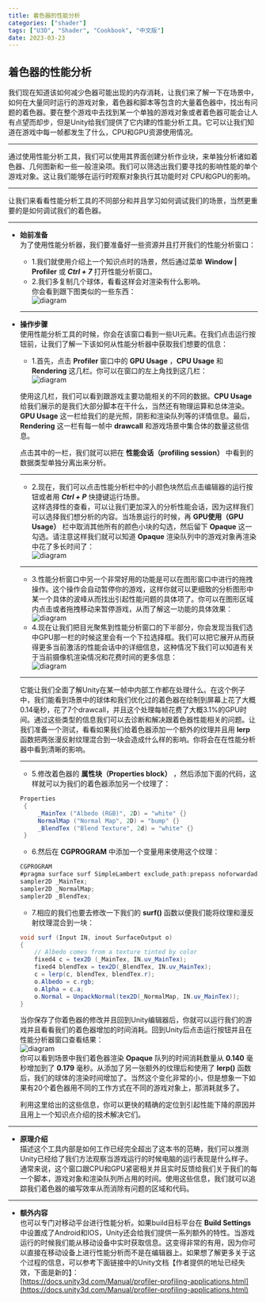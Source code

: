 ```yaml
---
title: 着色器的性能分析
categories: ["shader"]
tags: ["U3D", "Shader", "Cookbook", "中文版"]
date: 2023-03-23
---
```


## 着色器的性能分析   
我们现在知道该如何减少色器可能出现的内存消耗，让我们来了解一下在场景中，如何在大量同时运行的游戏对象，着色器和脚本等包含的大量着色器中，找出有问题的着色器。要在整个游戏中去找到某一个单独的游戏对象或者着色器可能会让人有点望而却步，但是Unity给我们提供了它内建的性能分析工具。它可以让我们知道在游戏中每一帧都发生了什么，CPU和GPU资源使用情况。   
***  
通过使用性能分析工具，我们可以使用其界面创建分析作业块，来单独分析诸如着色器、几何图新和一些一般渲染项。我们可以筛选出我们要寻找的影响性能的单个游戏对象。这让我们能够在运行时观察对象执行其功能时对 CPU和GPU的影响。   
***   
让我们来看看性能分析工具的不同部分和并且学习如何调试我们的场景，当然更重要的是如何调试我们的着色器。   

***    
- **始前准备**   
  为了使用性能分析器，我们要准备好一些资源并且打开我们的性能分析窗口：   
  - 1.我们就使用介绍上一个知识点时的场景，然后通过菜单 **Window &#124; Profiler** 或 ***Ctrl + 7*** 打开性能分析窗口。
  - 2.我们多复制几个球体，看看这样会对渲染有什么影响。   
  你会看到跟下图类似的一些东西：   
  ![diagram](/game-tech-post/img/shader_book/diagram76.png)   


  ***
    


- **操作步骤**   
  使用性能分析工具的时候，你会在该窗口看到一些UI元素。在我们点击运行按钮前，让我们了解一下该如何从性能分析器中获取我们想要的信息：   
  - 1.首先，点击 **Profiler** 窗口中的 **GPU Usage** ，**CPU Usage** 和 **Rendering** 这几栏。你可以在窗口的左上角找到这几栏：   
  ![diagram](/game-tech-post/img/shader_book/diagram77.png)   
      
  使用这几栏，我们可以看到跟游戏主要功能相关的不同的数据。**CPU Usage** 给我们展示的是我们大部分脚本在干什么，当然还有物理运算和总体渲染。**GPU Usage** 这一栏给我们的是光照，阴影和渲染队列等的详情信息。最后，**Rendering** 这一栏有每一帧中 **drawcall** 和游戏场景中集合体的数量这些信息。   
    
  点击其中的一栏，我们就可以把在 **性能会话（profiling session）** 中看到的数据类型单独分离出来分析。   
  ***
  - 2.现在，我们可以点击性能分析栏中的小颜色块然后点击编辑器的运行按钮或者用 ***Ctrl + P*** 快捷键运行场景。   
  这样选择性的查看，可以让我们更加深入的分析性能会话，因为这样我们可以选择我们想分析的内容。当场景运行的时候，再 **GPU使用（GPU Usage）** 栏中取消其他所有的颜色小块的勾选，然后留下 **Opaque** 这一勾选。请注意这样我们就可以知道 **Opaque** 渲染队列中的游戏对象再渲染中花了多长时间了：   
  ![diagram](/game-tech-post/img/shader_book/diagram78.png)   
  *** 
  - 3.性能分析窗口中另一个非常好用的功能是可以在图形窗口中进行的拖拽操作。这个操作会自动暂停你的游戏，这样你就可以更细致的分析图形中某一个具体的波峰从而找出引起性能问题的具体项了。你可以在图形区域内点击或者拖拽移动来暂停游戏，从而了解这一功能的具体效果：   
  ![diagram](/game-tech-post/img/shader_book/diagram79.png)   
  - 4.现在让我们把目光聚焦到性能分析窗口的下半部分，你会发现当我们选中GPU那一栏的时候这里会有一个下拉选择框。我们可以把它展开从而获得更多当前激活的性能会话中的详细信息，这种情况下我们可以知道有关于当前摄像机渲染情况和花费时间的更多信息：   
  ![diagram](/game-tech-post/img/shader_book/diagram80.png)   
  *** 
  它能让我们全面了解Unity在某一帧中内部工作都在处理什么。在这个例子中，我们能看到场景中的球体和我们优化过的着色器在绘制到屏幕上花了大概0.14毫秒，花了7个drawcall，并且这个处理每帧花费了大概3.1%的GPU时间。通过这些类型的信息我们可以去诊断和解决跟着色器性能相关的问题。让我们准备一个测试，看看如果我们给着色器添加一个额外的纹理并且用 **lerp** 函数把两张漫反射纹理混合到一块会造成什么样的影响。你将会在在性能分析器中看到清晰的影响。   
  ***  
  - 5.修改着色器的 **属性块（Properties block）** ，然后添加下面的代码，这样就可以为我们的着色器添加另一个纹理了：    
  ```c#
  Properties
   {
       _MainTex ("Albedo (RGB)", 2D) = "white" {}
       NormalMap ("Normal Map", 2D) = "bump" {}
       _BlendTex ("Blend Texture", 2d) = "white" {}
   }
  ```   
  - 6.然后在 **CGPROGRAM** 中添加一个变量用来使用这个纹理：   
  ```c#
  CGPROGRAM
  #pragma surface surf SimpleLambert exclude_path:prepass noforwardadd
  sampler2D _MainTex;
  sampler2D _NormalMap;
  sampler2D _BlendTex;
  ```   
  - 7.相应的我们也要去修改一下我们的 **surf()** 函数以便我们能将纹理和漫反射纹理混合到一块：   
  ```c#
  void surf (Input IN, inout SurfaceOutput o)
  {
      // Albedo comes from a texture tinted by color
      fixed4 c = tex2D (_MainTex, IN.uv_MainTex);
      fixed4 blendTex = tex2D(_BlendTex, IN.uv_MainTex);
      c = lerp(c, blendTex, blendTex.r);
      o.Albedo = c.rgb;
      o.Alpha = c.a;
      o.Normal = UnpackNormal(tex2D(_NormalMap, IN.uv_MainTex));
  }
  ```   
  当你保存了你着色器的修改并且回到Unity编辑器后，你就可以运行我们的游戏并且看看我们的着色器增加的时间消耗。回到Unity后点击运行按钮并且在性能分析器窗口查看结果：   
  ![diagram](/game-tech-post/img/shader_book/diagram81.png)   
  你可以看到场景中我们着色器渲染 **Opaque** 队列的时间消耗数量从 **0.140** 毫秒增加到了 **0.179** 毫秒。从添加了另一张额外的纹理后和使用了 **lerp()** 函数后，我们的球体的渲染时间增加了。当然这个变化非常的小，但是想象一下如果有20个着色器用不同的工作方式在不同的游戏对象上，那消耗就多了。   
   
  利用这里给出的这些信息，你可以更快的精确的定位到引起性能下降的原因并且用上一个知识点介绍的技术解决它们。   

*** 

- **原理介绍**   
  描述这个工具内部是如何工作已经完全超出了这本书的范畴，我们可以推测Unity已经给了我们方法观察当游戏运行的时候电脑的运行表现是什么样子。通常来说，这个窗口跟CPU和GPU紧密相关并且实时反馈给我们关于我们的每一个脚本，游戏对象和渲染队列所占用的时间。使用这些信息，我们就可以追踪我们着色器的编写效率从而消除有问题的区域和代码。   

*** 

- **额外内容**   
  也可以专门对移动平台进行性能分析。如果build目标平台在 **Build Settings** 中设置成了Android和IOS，Unity还会给我们提供一系列额外的特性。当游戏运行的时候我们能从移动设备中实时获取信息。这变得非常的有用，因为你可以直接在移动设备上进行性能分析而不是在编辑器上。如果想了解更多关于这个过程的信息，可以参考下面链接中的Unity文档【作者提供的地址已经失效，下面是新的】：   
  [https://docs.unity3d.com/Manual/profiler-profiling-applications.html](https://docs.unity3d.com/Manual/profiler-profiling-applications.html)
